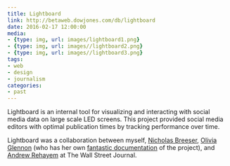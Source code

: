 ```yaml
---
title: Lightboard
link: http://betaweb.dowjones.com/db/lightboard
date: 2016-02-17 12:00:00
media:
- {type: img, url: images/lightboard1.png}
- {type: img, url: images//lightboard2.png}
- {type: img, url: images//lightboard3.png}
tags:
- web
- design
- journalism
categories:
- past
---
```

Lightboard is an internal tool for visualizing and interacting with social media data on large scale LED screens. This project provided social media editors with optimal publication times by tracking performance over time.

Lightboard was a collaboration between myself, [Nicholas Breeser](http://nbreeser.com/), [Olivia Glennon](http://oliviaglennon.com/) (who has her own [fantastic documentation](http://oliviaglennon.com/lightboard) of the project), and [Andrew Rehayem](http://arehayem.com/) at The Wall Street Journal.
